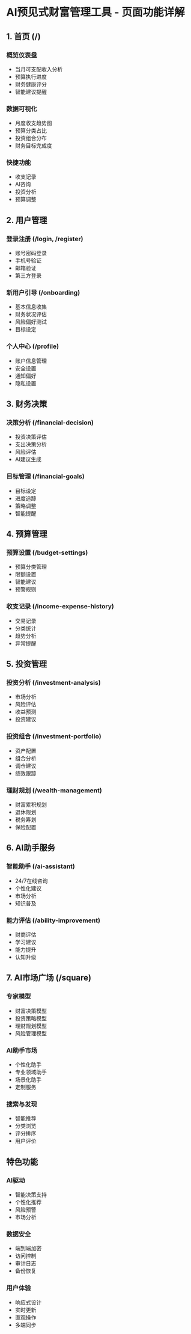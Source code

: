 # AI预见式财富管理工具 - 页面功能详解

## 1. 首页 (/)

### 概览仪表盘
- 当月可支配收入分析
- 预算执行进度
- 财务健康评分
- 智能建议提醒

### 数据可视化
- 月度收支趋势图
- 预算分类占比
- 投资组合分布
- 财务目标完成度

### 快捷功能
- 收支记录
- AI咨询
- 投资分析
- 预算调整

## 2. 用户管理

### 登录注册 (/login, /register)
- 账号密码登录
- 手机号验证
- 邮箱验证
- 第三方登录

### 新用户引导 (/onboarding)
- 基本信息收集
- 财务状况评估
- 风险偏好测试
- 目标设定

### 个人中心 (/profile)
- 账户信息管理
- 安全设置
- 通知偏好
- 隐私设置

## 3. 财务决策

### 决策分析 (/financial-decision)
- 投资决策评估
- 支出决策分析
- 风险评估
- AI建议生成

### 目标管理 (/financial-goals)
- 目标设定
- 进度追踪
- 策略调整
- 智能提醒

## 4. 预算管理

### 预算设置 (/budget-settings)
- 预算分类管理
- 限额设置
- 智能建议
- 预警规则

### 收支记录 (/income-expense-history)
- 交易记录
- 分类统计
- 趋势分析
- 异常提醒

## 5. 投资管理

### 投资分析 (/investment-analysis)
- 市场分析
- 风险评估
- 收益预测
- 投资建议

### 投资组合 (/investment-portfolio)
- 资产配置
- 组合分析
- 调仓建议
- 绩效跟踪

### 理财规划 (/wealth-management)
- 财富累积规划
- 退休规划
- 税务筹划
- 保险配置

## 6. AI助手服务

### 智能助手 (/ai-assistant)
- 24/7在线咨询
- 个性化建议
- 市场分析
- 知识普及

### 能力评估 (/ability-improvement)
- 财商评估
- 学习建议
- 能力提升
- 认知升级

## 7. AI市场广场 (/square)

### 专家模型
- 财富决策模型
- 投资策略模型
- 理财规划模型
- 风险管理模型

### AI助手市场
- 个性化助手
- 专业领域助手
- 场景化助手
- 定制服务

### 搜索与发现
- 智能推荐
- 分类浏览
- 评分排序
- 用户评价

## 特色功能

### AI驱动
- 智能决策支持
- 个性化推荐
- 风险预警
- 市场分析

### 数据安全
- 端到端加密
- 访问控制
- 审计日志
- 备份恢复

### 用户体验
- 响应式设计
- 实时更新
- 直观操作
- 多端同步
